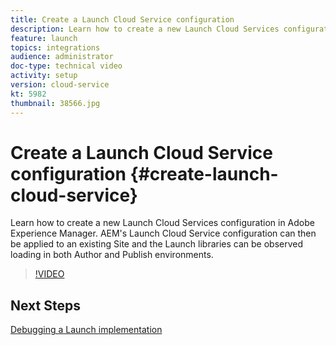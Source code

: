 ```yaml
---
title: Create a Launch Cloud Service configuration
description: Learn how to create a new Launch Cloud Services configuration. The Launch Cloud Service configuration can then be applied to an existing Site and the Launch libraries can be observed loading in both Author and Publish environments.
feature: launch
topics: integrations
audience: administrator
doc-type: technical video
activity: setup
version: cloud-service
kt: 5982
thumbnail: 38566.jpg
---
```


# Create a Launch Cloud Service configuration {#create-launch-cloud-service}

Learn how to create a new Launch Cloud Services configuration in Adobe Experience Manager. AEM's Launch Cloud Service configuration can then be applied to an existing Site and the Launch libraries can be observed loading in both Author and Publish environments.

>[!VIDEO](https://video.tv.adobe.com/v/38566?quality=12&learn=on)

## Next Steps

[Debugging a Launch implementation](debug-launch-implementation.md)
